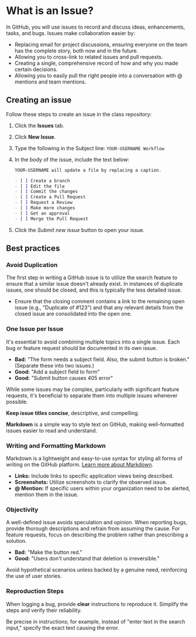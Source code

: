 # What is an Issue?

In GitHub, you will use issues to record and discuss ideas, enhancements, tasks, and bugs. Issues make collaboration easier by:

- Replacing email for project discussions, ensuring everyone on the team has the complete story, both now and in the future.
- Allowing you to cross-link to related issues and pull requests.
- Creating a single, comprehensive record of how and why you made certain decisions.
- Allowing you to easily pull the right people into a conversation with @ mentions and team mentions.

## Creating an issue

Follow these steps to create an issue in the class repository:

1. Click the **Issues** tab.
1. Click **New Issue**.
1. Type the following in the Subject line: `YOUR-USERNAME Workflow`
1. In the body of the issue, include the text below:

   ```md
   YOUR-USERNAME will update a file by replacing a caption.

   - [ ] Create a branch
   - [ ] Edit the file
   - [ ] Commit the changes
   - [ ] Create a Pull Request
   - [ ] Request a Review
   - [ ] Make more changes
   - [ ] Get an approval
   - [ ] Merge the Pull Request
   ```

1. Click the *Submit new issue* button to open your issue.


## Best practices

### Avoid Duplication

The first step in writing a GitHub issue is to utilize the search feature to ensure that a similar issue doesn't already exist. In instances of duplicate issues, one should be closed, and this is typically the less detailed issue. 
    
- Ensure that the closing comment contains a link to the remaining open issue (e.g., "Duplicate of #123") and that any relevant details from the closed issue are consolidated into the open one.

### One Issue per Issue

It's essential to avoid combining multiple topics into a single issue. Each bug or feature request should be documented in its own issue.

- **Bad:** "The form needs a subject field. Also, the submit button is broken."
  (Separate these into two issues.)
- **Good:** "Add a subject field to form"
- **Good:** "Submit button causes 405 error"

While some issues may be complex, particularly with significant feature requests, it's beneficial to separate them into multiple issues whenever possible.

**Keep issue titles concise**, descriptive, and compelling.

**Markdown** is a simple way to style text on GitHub, making well-formatted issues easier to read and understand.

### Writing and Formatting Markdown

Markdown is a lightweight and easy-to-use syntax for styling all forms of writing on the GitHub platform. [Learn more about Markdown](https://guides.github.com/features/mastering-markdown/).

- **Links:** Include links to specific application views being described.
- **Screenshots:** Utilize screenshots to clarify the observed issue.
- **@ Mention:** If specific users within your organization need to be alerted, mention them in the issue.

### Objectivity

A well-defined issue avoids speculation and opinion. When reporting bugs, provide thorough descriptions and refrain from assuming the cause. For feature requests, focus on describing the problem rather than prescribing a solution.

- **Bad:** "Make the button red."
- **Good:** "Users don't understand that deletion is irreversible."

Avoid hypothetical scenarios unless backed by a genuine need, reinforcing the use of user stories.

### Reproduction Steps

When logging a bug, provide **clear** instructions to reproduce it. Simplify the steps and verify their reliability.

Be precise in instructions; for example, instead of "enter text in the search input," specify the exact text causing the error.